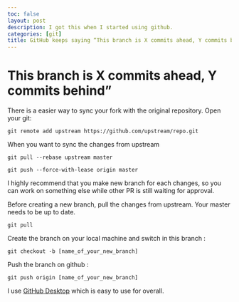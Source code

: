 ```yaml
---
toc: false
layout: post
description: I got this when I started using github.
categories: [git]
title: GitHub keeps saying “This branch is X commits ahead, Y commits behind”
---
```

# This branch is X commits ahead, Y commits behind”

There is a easier way to sync your fork with the original repository. Open your git:

```git
git remote add upstream https://github.com/upstream/repo.git
```

When you want to sync the changes from upstream

```git
git pull --rebase upstream master
```

```git
git push --force-with-lease origin master
```

I highly recommend that you make new branch for each changes, so you can work on something else while other PR is still waiting for approval. 

Before creating a new branch, pull the changes from upstream. Your master needs to be up to date.
```git
git pull
```

Create the branch on your local machine and switch in this branch :
```git
git checkout -b [name_of_your_new_branch]
```

Push the branch on github :
```git
git push origin [name_of_your_new_branch]
```

I use [GitHub Desktop](https://desktop.github.com/) which is easy to use for overall.
